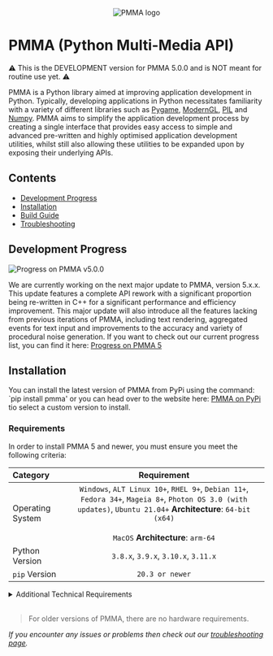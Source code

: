 <div align="center">

  ![PMMA logo](https://github.com/PycraftDeveloper/PMMA/assets/81379254/2c4858b8-b50c-4f3b-95f3-d93fd1f0f19b)
</div>


# PMMA (Python Multi-Media API)
⚠️ This is the DEVELOPMENT version for PMMA 5.0.0 and is NOT meant for routine use yet. ⚠️


PMMA is a Python library aimed at improving application development in Python.
Typically, developing applications in Python necessitates familiarity with a variety of different libraries such as [Pygame](https://github.com/pygame/pygame), [ModernGL](https://github.com/moderngl/moderngl), [PIL](https://github.com/python-pillow/Pillow) and [Numpy](https://github.com/numpy/numpy). PMMA aims to simplify the application development process by creating a single interface that provides easy access to simple and advanced pre-written and highly optimised application development utilities, whilst still also allowing these utilities to be expanded upon by exposing their underlying APIs.

## Contents

* [Development Progress](https://github.com/PycraftDeveloper/PMMA?tab=readme-ov-file#development-progress)
* [Installation](https://github.com/PycraftDeveloper/PMMA/blob/main/README.md#installation)
* [Build Guide](https://github.com/PycraftDeveloper/PMMA/blob/main/repo/BuildGuides/intro.md#pmma-build-guide)
* [Troubleshooting](https://github.com/PycraftDeveloper/PMMA/blob/main/repo/Troubleshooting/into.md#pmma-troubleshooting)

## Development Progress

![Progress on PMMA v5.0.0](https://geps.dev/progress/40)

We are currently working on the next major update to PMMA, version 5.x.x. This update features a complete API rework with a significant proportion being re-written in C++ for a significant performance and efficiency improvement. This major update will also introduce all the features lacking from previous iterations of PMMA, including text rendering, aggregated events for text input and improvements to the accuracy and variety of procedural noise generation. If you want to check out our current progress list, you can find it here: [Progress on PMMA 5]()

## Installation

You can install the latest version of PMMA from PyPi using the command: `pip install pmma' or you can head over to the website here: [PMMA on PyPi](https://pypi.org/project/pmma/) tio select a custom version to install.

### Requirements

In order to install PMMA 5 and newer, you must ensure you meet the following criteria:

| Category | Requirement |
| :-------- | :------: |
| Operating System | `Windows`, `ALT Linux 10+`, `RHEL 9+`, `Debian 11+`, `Fedora 34+`, `Mageia 8+`, `Photon OS 3.0 (with updates)`, `Ubuntu 21.04+` **Architecture**: `64-bit (x64)`<br><br>`MacOS` **Architecture**:  `arm-64` |
| Python Version | `3.8.x`, `3.9.x`, `3.10.x`, `3.11.x` |
| `pip` Version | `20.3 or newer` |

<details><summary>Additional Technical Requirements</summary>

_Please note, these requirements are only needed by users installing PMMA onto Linux machines and in most cases the operating systems listed above should be compatible._

* In order for PMMA to work as expected, you must be using either X-Lib, or Wayland. This means that Ubuntu 21.04 DESKTOP will work, but Ubuntu 21.04 SERVER is unlikely to.
* Additionally, you will need `glibc 2.28` or newer, this can be checked on linux using the command `ldd --version` (root not required). The result should be on the first line as shown in the image below:

![Example output](https://github.com/user-attachments/assets/bcd09e5a-8f2e-4a39-b323-dd15f94efe8b)

</details>
</br>

> For older versions of PMMA, there are no hardware requirements.

_If you encounter any issues or problems then check out our [troubleshooting page](https://github.com/PycraftDeveloper/PMMA/blob/main/repo/Troubleshooting/into.md#pmma-troubleshooting)._
